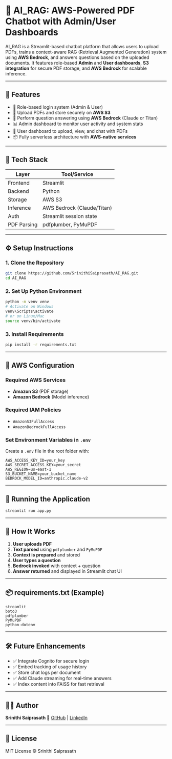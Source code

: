 # 📄 AI\_RAG: AWS-Powered PDF Chatbot with Admin/User Dashboards

AI\_RAG is a Streamlit-based chatbot platform that allows users to upload PDFs, trains a context-aware RAG (Retrieval Augmented Generation) system using **AWS Bedrock**, and answers questions based on the uploaded documents. It features role-based **Admin** and **User dashboards**, **S3 integration** for secure PDF storage, and **AWS Bedrock** for scalable inference.

---

## 🧠 Features

* 🔐 Role-based login system (Admin & User)
* 📁 Upload PDFs and store securely on **AWS S3**
* 🧠 Perform question answering using **AWS Bedrock** (Claude or Titan)
* 📊 Admin dashboard to monitor user activity and system stats
* 📄 User dashboard to upload, view, and chat with PDFs
* 📦 Fully serverless architecture with **AWS-native services**

---

## 🧰 Tech Stack

| Layer       | Tool/Service               |
| ----------- | -------------------------- |
| Frontend    | Streamlit                  |
| Backend     | Python                     |
| Storage     | AWS S3                     |
| Inference   | AWS Bedrock (Claude/Titan) |
| Auth        | Streamlit session state    |
| PDF Parsing | pdfplumber, PyMuPDF        |

---

## ⚙️ Setup Instructions

### 1. Clone the Repository

```bash
git clone https://github.com/SrinithiSaiprasath/AI_RAG.git
cd AI_RAG
```

### 2. Set Up Python Environment

```bash
python -m venv venv
# Activate on Windows
venv\Scripts\activate
# or on Linux/Mac
source venv/bin/activate
```

### 3. Install Requirements

```bash
pip install -r requirements.txt
```

---

## 🔐 AWS Configuration

### Required AWS Services

* **Amazon S3** (PDF storage)
* **Amazon Bedrock** (Model inference)

### Required IAM Policies

* `AmazonS3FullAccess`
* `AmazonBedrockFullAccess`

### Set Environment Variables in `.env`

Create a `.env` file in the root folder with:

```env
AWS_ACCESS_KEY_ID=your_key
AWS_SECRET_ACCESS_KEY=your_secret
AWS_REGION=us-east-1
S3_BUCKET_NAME=your_bucket_name
BEDROCK_MODEL_ID=anthropic.claude-v2
```

---

## 🚀 Running the Application

```bash
streamlit run app.py
```
---

## 🧠 How It Works

1. **User uploads PDF**
2. **Text parsed** using `pdfplumber` and `PyMuPDF`
3. **Context is prepared** and stored
4. **User types a question**
5. **Bedrock invoked** with context + question
6. **Answer returned** and displayed in Streamlit chat UI


---


## 📦 requirements.txt (Example)

```text
streamlit
boto3
pdfplumber
PyMuPDF
python-dotenv
```

---

## 🛠️ Future Enhancements

* ✅ Integrate Cognito for secure login
* ✅ Embed tracking of usage history
* ✅ Store chat logs per document
* ✅ Add Claude streaming for real-time answers
* ✅ Index content into FAISS for fast retrieval

---

## 👩‍💼 Author

**Srinithi Saiprasath**
🔗 [GitHub](https://github.com/SrinithiSaiprasath) | [LinkedIn](https://linkedin.com/in/srinithisaiprasath)

---

## 📜 License

MIT License © Srinithi Saiprasath
